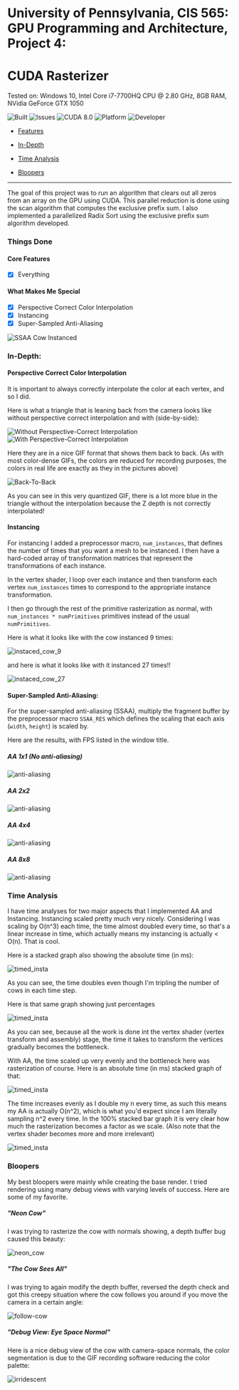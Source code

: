 # **University of Pennsylvania, CIS 565: GPU Programming and Architecture, Project 4:**

# **CUDA Rasterizer**





Tested on: Windows 10, Intel Core i7-7700HQ CPU @ 2.80 GHz, 8GB RAM, NVidia GeForce GTX 1050

 ![Built](https://img.shields.io/appveyor/ci/gruntjs/grunt.svg) ![Issues](https://img.shields.io/github/issues-raw/badges/shields/website.svg) ![CUDA 8.0](https://img.shields.io/badge/CUDA-8.0-green.svg?style=flat)  ![Platform](https://img.shields.io/badge/platform-Desktop-bcbcbc.svg)  ![Developer](https://img.shields.io/badge/Developer-Youssef%20Victor-0f97ff.svg?style=flat)




- [Features](#features)

- [In-Depth](#indepth)

- [Time Analysis](#time_analysis)

- [Bloopers](#bloopers)
 

 

____________________________________________________


 
The goal of this project was to run an algorithm that clears out all zeros from an array on the GPU using CUDA. This parallel reduction is done using the scan algorithm that computes the exclusive prefix sum. I also implemented a parallelized Radix Sort using the exclusive prefix sum algorithm developed.



### Things Done

#### Core Features

 - [x] Everything

 #### What Makes Me Special
 
  - [x] Perspective Correct Color Interpolation
  - [x] Instancing
  - [x] Super-Sampled Anti-Aliasing

![SSAA Cow Instanced](img/ssaa_instacow.gif)


### In-Depth:

#### Perspective Correct Color Interpolation

It is important to always correctly interpolate the color at each vertex, and so I did.

Here is what a triangle that is leaning back from the camera looks like without perspective correct interpolation and with (side-by-side):

![Without Perspective-Correct Interpolation](img/not-persp-correct.PNG) ![With Perspective-Correct Interpolation](img/persp-correct.PNG)

Here they are in a nice GIF format that shows them back to back. (As with most color-dense GIFs, the colors are reduced for recording purposes, the colors in real life are exactly as they in the pictures above)

![Back-To-Back](img/persp-correction.gif)

As you can see in this very quantized GIF, there is a lot more blue in the triangle without the interpolation because the Z depth is not correctly interpolated!

#### Instancing

For instancing I added a preprocessor macro, `num_instances`, that defines the number of times that you want a mesh to be instanced. I then have a hard-coded array of transformation matrices that represent the transformations of each instance.

In the vertex shader, I loop over each instance and then transform each vertex `num_instances` times to correspond to the appropriate instance transformation.

I then go through the rest of the primitive rasterization as normal, with `num_instances * numPrimitives` primitives instead of the usual `numPrimitives`.

Here is what it looks like with the cow instanced 9 times:

![instaced_cow_9](img/instanced_cow.gif)

and here is what it looks like with it instanced 27 times!!

![instaced_cow_27](img/instanced_cow_27.gif)

#### Super-Sampled Anti-Aliasing:

For the super-sampled anti-aliasing (SSAA), multiply the fragment buffer by the preprocessor macro `SSAA_RES` which defines the scaling that each axis (`width`, `height`) is scaled by.

Here are the results, with FPS listed in the window title.

##### AA 1x1 (No anti-aliasing)

![anti-aliasing](img/aa_1.PNG)

##### AA 2x2

![anti-aliasing](img/aa_2.PNG)

##### AA 4x4

![anti-aliasing](img/aa_4.PNG)

##### AA 8x8

![anti-aliasing](img/aa_8.PNG)


### Time Analysis

I have time analyses for two major aspects that I implemented AA and Instancing. Instancing scaled pretty much very nicely. Considering I was scaling by O(n^3) each time, the time almost doubled every time, so that's a linear increase in time, which actually means my instancing is actually < O(n). That is cool.

Here is a stacked graph also showing the absolute time (in ms):

![timed_insta](img/timed_inst.PNG)

As you can see, the time doubles even though I'm tripling the number of cows in each time step.

Here is that same graph showing just percentages

![timed_insta](img/timed_inst_100.PNG)

As you can see, because all the work is done int the vertex shader (vertex transform and assembly) stage, the time it takes to transform the vertices gradually becomes the bottleneck.

With AA, the time scaled up very evenly and the bottleneck here was rasterization of course. Here is an absolute time (in ms) stacked graph of that:

![timed_insta](img/timed_aa.PNG)

The time increases evenly as I double my n every time, as such this means my AA is actually O(n^2), which is what you'd expect since I am literally sampling n^2 every time. In the 100% stacked bar graph it is very clear how much the rasterization becomes a factor as we scale. (Also note that the vertex shader becomes more and more irrelevant)

![timed_insta](img/timed_aa_100.PNG)

### Bloopers

My best bloopers were mainly while creating the base render. I tried rendering using many debug views with varying levels of success. Here are some of my favorite.

##### "Neon Cow"

I was trying to rasterize the cow with normals showing, a depth buffer bug caused this beauty:

![neon_cow](img/neon_cow2.gif)

##### "The Cow Sees All"

I was trying to again modify the depth buffer, reversed the depth check and got this creepy situation where the cow follows you around if you move the camera in a certain angle:

![follow-cow](img/follow_cow.gif)

##### "Debug View: Eye Space Normal"

Here is a nice debug view of the cow with camera-space normals, the color segmentation is due to the GIF recording software reducing the color palette:

![irridescent](img/iridescent_cow.gif)
